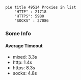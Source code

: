 
```mermaid
pie title 49514 Proxies in list
    "HTTP" : 21718
    "HTTPS": 5980
    "SOCKS" : 27086
```

### Some Info
#### Average Timeout

- mixed: 3.3s
- http: 1.4s
- https: 8.3s
- socks: 4.8s